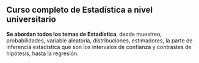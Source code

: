 ## Curso completo de Estadística a nivel universitario

**Se abordan todos los temas de Estadística**, desde muestreo, probabilidades, variable aleatoria, distribuciones, estimadores, la parte de inferencia estadística que son los intervalos de confianza y contrastes de hipótesis, hasta la regresión. 
